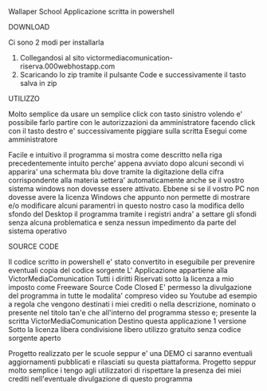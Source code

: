 Wallaper School 
Applicazione scritta in powershell 

DOWNLOAD

Ci sono 2 modi per installarla
1.  Collegandosi al sito victormediacomunication-riserva.000webhostapp.com
2.  Scaricando lo zip tramite il pulsante Code e successivamente il tasto salva in zip

UTILIZZO

Molto semplice da usare un semplice click con tasto sinistro volendo e' possibile farlo partire con le autorizzazioni da amministratore
facendo click con il tasto destro e' successivamente piggiare sulla scritta Esegui come amministratore

Facile e intuitivo 
il programma si mostra come descritto nella riga precedentemente intuito perche' appena avviato dopo alcuni secondi vi apparira' una schermata blu
dove tramite la digitazione della cifra corrispondente alla materia settera' automaticamente anche se il vostro sistema windows non dovesse essere attivato.
Ebbene si se il vostro PC non dovesse avere la licenza Windows che appunto non permette di mostrare e/o modificare alcuni paramentri in questo nostro caso la modifica
dello sfondo del Desktop il programma tramite i registri andra' a settare gli sfondi senza alcuna problematica e senza nessun impedimento da parte del sistema operativo

SOURCE CODE

Il codice scritto in powershell e' stato convertito in eseguibile per prevenire eventuali copia del codice sorgente
L' Applicazione appartiene alla VictorMediaComunication Tutti i diritti Riservati sotto la licenza a mio imposto come Freeware Source Code Closed
E' permesso la divulgazione del programma in tutte le modalita' compreso video su Youtube ad esempio a regola che vengono destinati i miei crediti o nella descrizione, nominato o presente nel titolo
tan'e che all'interno del programma stesso e; presente la scritta VictorMediaComunication 
Destino questa applicazione 1 versione Sotto la licenza libera condivisione libero utilizzo gratuito senza codice sorgente aperto

Progetto realizzato per le scuole seppur e' una DEMO ci saranno eventuali aggiornamenti pubblicati e rilasciati su questa piattaforma.
Progetto seppur molto semplice i tengo agli utilizzatori di rispettare la presenza dei miei crediti nell'eventuale divulgazione di questo programma

